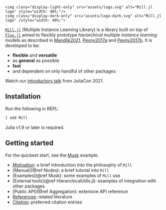 ```@raw html
<img class="display-light-only" src="assets/logo.svg" alt="Mill.jl logo" style="width: 40%;"/>
<img class="display-dark-only" src="assets/logo-dark.svg" alt="Mill.jl logo" /style="width: 40%;">
```

[`Mill.jl`](https://github.com/CTUAvastLab/Mill.jl) (Multiple Instance Learning Library) is a library built on top of [`Flux.jl`](https://fluxml.ai) aimed to flexibly prototype *hierarchical multiple instance learning* models as described in [Mandlik2021](@cite), [Pevny2017a](@cite) and  [Pevny2017b](@cite). It is developed to be:

* **flexible** and **versatile**
* as **general** as possible
* **fast** 
* and dependent on only handful of other packages

Watch our [introductory talk](https://www.youtube.com/watch?v=Bf0CvltIDbE) from JuliaCon 2021.

## Installation

Run the following in REPL:

```julia
] add Mill
```

Julia v1.9 or later is required.

## Getting started

For the quickest start, see the [Musk](@ref) example.

* [Motivation](@ref): a brief introduction into the philosophy of `Mill`
* [Manual](@ref Nodes): a brief tutorial into `Mill`
* [Examples](@ref Musk): some examples of `Mill` use
* [External tools](@ref HierarchicalUtils.jl): examples of integration with other packages
* [Public API](@ref Aggregation): extensive API reference
* [References](@ref): related literature
* [Citation](@ref): preferred citation entries
